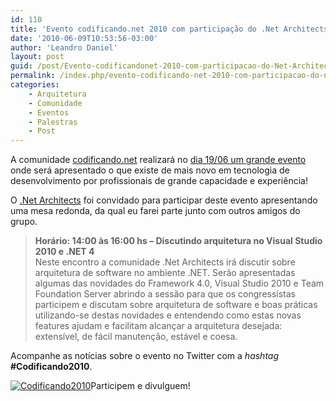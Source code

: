 ```yaml
---
id: 110
title: 'Evento codificando.net 2010 com participação do .Net Architects'
date: '2010-06-09T10:53:56-03:00'
author: 'Leandro Daniel'
layout: post
guid: /post/Evento-codificandonet-2010-com-participacao-do-Net-Architects.aspx
permalink: /index.php/evento-codificando-net-2010-com-participacao-do-net-architects/
categories:
    - Arquitetura
    - Comunidade
    - Eventos
    - Palestras
    - Post
---
```


A comunidade [codificando.net](http://comunidade.codificando.net/) realizará no [dia 19/06 um grande evento](http://www.codificandomagazine.net/codificando2010/Grade) onde será apresentado o que existe de mais novo em tecnologia de desenvolvimento por profissionais de grande capacidade e experiência!

O [.Net Architects](http://www.dotnetarchitects.net/) foi convidado para participar deste evento apresentando uma mesa redonda, da qual eu farei parte junto com outros amigos do grupo.

> **Horário: 14:00 às 16:00 hs – Discutindo arquitetura no Visual Studio 2010 e .NET 4**    
> Neste encontro a comunidade .Net Architects irá discutir sobre arquitetura de software no ambiente .NET. Serão apresentadas algumas das novidades do Framework 4.0, Visual Studio 2010 e Team Foundation Server abrindo a sessão para que os congressistas participem e discutam sobre arquitetura de software e boas práticas utilizando-se destas novidades e entendendo como estas novas features ajudam e facilitam alcançar a arquitetura desejada: extensível, de fácil manutenção, estável e coesa.

Acompanhe as notícias sobre o evento no Twitter com a *hashtag* **\#Codificando2010**.

[![Codificando2010](http://leandrodaniel.com/pics/Codificando2010.png "Codificando2010")](http://www.codificandomagazine.net/codificando2010/Default)Participem e divulguem!